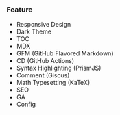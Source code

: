 ### Feature

- Responsive Design
- Dark Theme
- TOC
- MDX
- GFM (GitHub Flavored Markdown)
- CD (GitHub Actions)
- Syntax Highlighting (PrismJS)
- Comment (Giscus)
- Math Typesetting (KaTeX)
- SEO
- GA
- Config

